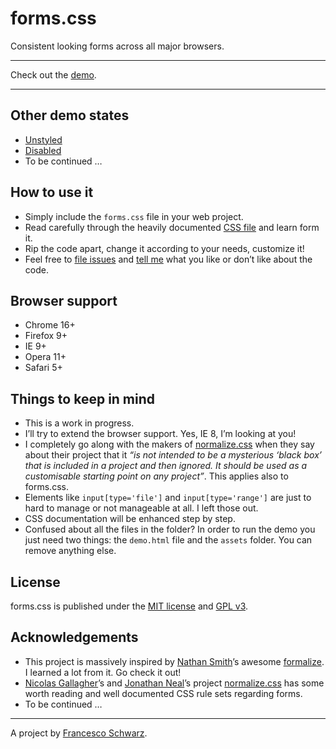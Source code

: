 # forms.css

Consistent looking forms across all major browsers.

---

Check out the [demo](http://isellsoap.github.com/forms.css/demo.html).

---

## Other demo states

* [Unstyled](http://isellsoap.github.com/forms.css/demo_unstyled.html)
* [Disabled](http://isellsoap.github.com/forms.css/demo_disabled.html)
* To be continued …

## How to use it

* Simply include the `forms.css` file in your web project.
* Read carefully through the heavily documented [CSS file](https://github.com/isellsoap/forms.css/blob/gh-pages/assets/css/forms.css) and learn form it.
* Rip the code apart, change it according to your needs, customize it!
* Feel free to [file issues](https://github.com/isellsoap/forms.css/issues) and [tell me](https://twitter.com/#!/isellsoap) what you like or don’t like about the code.

## Browser support

* Chrome 16+
* Firefox 9+
* IE 9+
* Opera 11+
* Safari 5+
	
## Things to keep in mind

* This is a work in progress.
* I’ll try to extend the browser support. Yes, IE 8, I’m looking at you!
* I completely go along with the makers of [normalize.css](http://necolas.github.com/normalize.css/) when they say about their project that it *“is not intended to be a mysterious ‘black box’ that is included in a project and then ignored. It should be used as a customisable starting point on any project”*. This applies also to forms.css.
* Elements like `input[type='file']` and `input[type='range']` are just to hard to manage or not manageable at all. I left those out.
* CSS documentation will be enhanced step by step.
* Confused about all the files in the folder? In order to run the demo you just need two things: the `demo.html` file and the `assets` folder. You can remove anything else.

## License

forms.css is published under the [MIT license](http://www.opensource.org/licenses/mit-license) and [GPL v3](http://opensource.org/licenses/GPL-3.0).

## Acknowledgements

* This project is massively inspired by [Nathan Smith](http://sonspring.com/)’s awesome [formalize](http://formalize.me/). I learned a lot from it. Go check it out!
* [Nicolas Gallagher](http://nicolasgallagher.com/)’s and [Jonathan Neal](https://twitter.com/#!/jon_neal)’s project [normalize.css](http://necolas.github.com/normalize.css/) has some worth reading and well documented CSS rule sets regarding forms.
* To be continued …

---

A project by [Francesco Schwarz](https://twitter.com/#!/isellsoap).